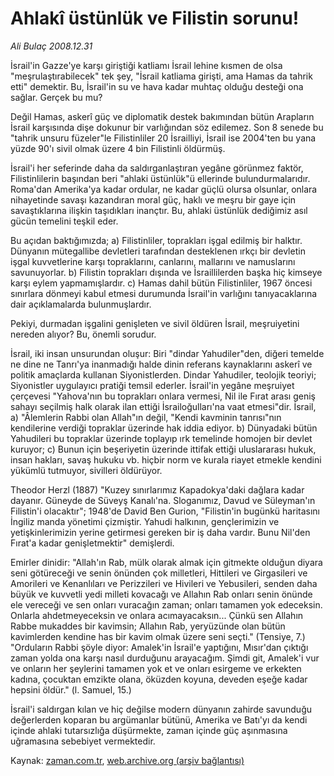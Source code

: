 # Ahlakî üstünlük  ve Filistin sorunu!

*Ali Bulaç 2008.12.31*

<tr><td class="metin" colspan="2" style="padding-top: 20px; padding-left: 5px; padding-right: 10px;">İsrail'in Gazze'ye karşı giriştiği katliamı İsrail lehine kısmen de olsa "meşrulaştırabilecek" tek şey, "İsrail katliama girişti, ama Hamas da tahrik etti" demektir. Bu, İsrail'in su ve hava kadar muhtaç olduğu desteği ona sağlar. Gerçek bu mu?</td></tr><tr><td class="metin" colspan="2" style="padding-top: 20px; padding-left: 5px; padding-right: 10px;"><p> Değil Hamas, askerî güç ve diplomatik destek bakımından bütün Arapların İsrail karşısında dişe dokunur bir varlığından söz edilemez. Son 8 senede bu "tahrik unsuru füzeler"le Filistinliler 20 İsrailliyi, İsrail ise 2004'ten bu yana yüzde 90'ı sivil olmak üzere 4 bin Filistinli öldürmüş.
<p>İsrail'i her seferinde daha da saldırganlaştıran yegâne görünmez faktör, Filistinlilerin başından beri "ahlaki üstünlük"ü ellerinde bulundurmalarıdır. Roma'dan Amerika'ya kadar ordular, ne kadar güçlü olursa olsunlar, onlara nihayetinde savaşı kazandıran moral güç, haklı ve meşru bir gaye için savaştıklarına ilişkin taşıdıkları inançtır. Bu, ahlaki üstünlük dediğimiz asıl gücün temelini teşkil eder. 
<p>Bu açıdan baktığımızda; a) Filistinliler, toprakları işgal edilmiş bir halktır. Dünyanın mütegallibe devletleri tarafından desteklenen ırkçı bir devletin işgal kuvvetlerine karşı topraklarını, canlarını, mallarını ve namuslarını savunuyorlar. b) Filistin toprakları dışında ve İsraillilerden başka hiç kimseye karşı eylem yapmamışlardır. c) Hamas dahil bütün Filistinliler, 1967 öncesi sınırlara dönmeyi kabul etmesi durumunda İsrail'in varlığını tanıyacaklarına dair açıklamalarda bulunmuşlardır.
<p>Pekiyi, durmadan işgalini genişleten ve sivil öldüren İsrail, meşruiyetini nereden alıyor? Bu, önemli sorudur.
<p>İsrail, iki insan unsurundan oluşur: Biri "dindar Yahudiler"den, diğeri temelde ne dine ne Tanrı'ya inanmadığı halde dinin referans kaynaklarını askerî ve politik amaçlarda kullanan Siyonistlerden. Dindar Yahudiler, teolojik teoriyi; Siyonistler uygulayıcı pratiği temsil ederler. İsrail'in yegâne meşruiyet çerçevesi "Yahova'nın bu toprakları onlara vermesi, Nil ile Fırat arası geniş sahayı seçilmiş halk olarak ilan ettiği İsrailoğulları'na vaat etmesi"dir. İsrail, a) "Âlemlerin Rabbi olan Allah"ın değil, "Kendi kavminin tanrısı"nın kendilerine verdiği topraklar üzerinde hak iddia ediyor. b) Dünyadaki bütün Yahudileri bu topraklar üzerinde toplayıp ırk temelinde homojen bir devlet kuruyor; c) Bunun için beşeriyetin üzerinde ittifak ettiği uluslararası hukuk, insan hakları, savaş hukuku vb. hiçbir norm ve kurala riayet etmekle kendini yükümlü tutmuyor, sivilleri öldürüyor.
<p>Theodor Herzl (1887) "Kuzey sınırlarımız Kapadokya'daki dağlara kadar dayanır. Güneyde de Süveyş Kanalı'na. Sloganımız, Davud ve Süleyman'ın Filistin'i olacaktır"; 1948'de David Ben Gurion, "Filistin'in bugünkü haritasını İngiliz manda yönetimi çizmiştir. Yahudi halkının, gençlerimizin ve yetişkinlerimizin yerine getirmesi gereken bir iş daha vardır. Bunu Nil'den Fırat'a kadar genişletmektir" demişlerdi. 
<p>Emirler dinidir: "Allah'ın Rab, mülk olarak almak için gitmekte olduğun diyara seni götüreceği ve senin önünden çok milletleri, Hittileri ve Girgasileri ve Amorileri ve Kenanlıları ve Perizzileri ve Hivileri ve Yebusileri, senden daha büyük ve kuvvetli yedi milleti kovacağı ve Allahın Rab onları senin önünde ele vereceği ve sen onları vuracağın zaman; onları tamamen yok edeceksin. Onlarla ahdetmeyeceksin ve onlara acımayacaksın... Çünkü sen Allahın Rabbe mukaddes bir kavimsin; Allahın Rab, yeryüzünde olan bütün kavimlerden kendine has bir kavim olmak üzere seni seçti." (Tensiye, 7.) "Orduların Rabbi şöyle diyor: Amalek'in İsrail'e yaptığını, Mısır'dan çıktığı zaman yolda ona karşı nasıl durduğunu arayacağım. Şimdi git, Amalek'i vur ve onların her şeylerini tamamen yok et ve onları esirgeme ve erkekten kadına, çocuktan emzikte olana, öküzden koyuna, deveden eşeğe kadar hepsini öldür." (l. Samuel, 15.)
<p> İsrail'i saldırgan kılan ve hiç değilse modern dünyanın zahirde savunduğu değerlerden koparan bu argümanlar bütünü, Amerika ve Batı'yı da kendi içinde ahlaki tutarsızlığa düşürmekte, zaman içinde güç aşınmasına uğramasına sebebiyet vermektedir.<br/></p></p></p></p></p></p></p></p></td></tr>

Kaynak: [zaman.com.tr](http://zaman.com.tr/yazar.do?yazino=790052), [web.archive.org (arşiv bağlantısı)](http://web.archive.org/web/20090302012618/http://zaman.com.tr:80/yazar.do?yazino=790052)
